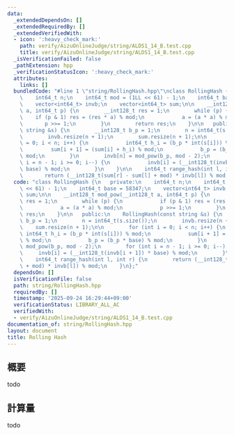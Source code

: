 ```yaml
---
data:
  _extendedDependsOn: []
  _extendedRequiredBy: []
  _extendedVerifiedWith:
  - icon: ':heavy_check_mark:'
    path: verify/AizuOnlineJudge/string/ALDS1_14_B.test.cpp
    title: verify/AizuOnlineJudge/string/ALDS1_14_B.test.cpp
  _isVerificationFailed: false
  _pathExtension: hpp
  _verificationStatusIcon: ':heavy_check_mark:'
  attributes:
    links: []
  bundledCode: "#line 1 \"string/RollingHash.hpp\"\nclass RollingHash {\n   private:\n\
    \    int64_t n;\n    int64_t mod = (1LL << 61) - 1;\n    int64_t base = 58347;\n\
    \    vector<int64_t> invb;\n    vector<int64_t> sum;\n\n    __int128_t mod_pow(__int128_t\
    \ a, int64_t p) {\n        __int128_t res = 1;\n        while (p) {\n        \
    \    if (p & 1) res = (res * a) % mod;\n            a = (a * a) % mod;\n     \
    \       p >>= 1;\n        }\n        return res;\n    }\n\n   public:\n    RollingHash(const\
    \ string &s) {\n        __int128_t b_p = 1;\n        n = int64_t(s.size());\n\
    \        invb.resize(n + 1);\n        sum.resize(n + 1);\n\n        for (int i\
    \ = 0; i < n; i++) {\n            int64_t h_i = (b_p * int(s[i])) % mod;\n   \
    \         sum[i + 1] = (sum[i] + h_i) % mod;\n            b_p = (b_p * base) %\
    \ mod;\n        }\n        invb[n] = mod_pow(b_p, mod - 2);\n        for (int\
    \ i = n - 1; i >= 0; i--) {\n            invb[i] = (__int128_t(invb[i + 1]) *\
    \ base) % mod;\n        }\n    }\n\n    int64_t range_hash(int l, int r) {\n \
    \       return (__int128_t(sum[r] - sum[l] + mod) * invb[l]) % mod;\n    }\n};\n"
  code: "class RollingHash {\n   private:\n    int64_t n;\n    int64_t mod = (1LL\
    \ << 61) - 1;\n    int64_t base = 58347;\n    vector<int64_t> invb;\n    vector<int64_t>\
    \ sum;\n\n    __int128_t mod_pow(__int128_t a, int64_t p) {\n        __int128_t\
    \ res = 1;\n        while (p) {\n            if (p & 1) res = (res * a) % mod;\n\
    \            a = (a * a) % mod;\n            p >>= 1;\n        }\n        return\
    \ res;\n    }\n\n   public:\n    RollingHash(const string &s) {\n        __int128_t\
    \ b_p = 1;\n        n = int64_t(s.size());\n        invb.resize(n + 1);\n    \
    \    sum.resize(n + 1);\n\n        for (int i = 0; i < n; i++) {\n           \
    \ int64_t h_i = (b_p * int(s[i])) % mod;\n            sum[i + 1] = (sum[i] + h_i)\
    \ % mod;\n            b_p = (b_p * base) % mod;\n        }\n        invb[n] =\
    \ mod_pow(b_p, mod - 2);\n        for (int i = n - 1; i >= 0; i--) {\n       \
    \     invb[i] = (__int128_t(invb[i + 1]) * base) % mod;\n        }\n    }\n\n\
    \    int64_t range_hash(int l, int r) {\n        return (__int128_t(sum[r] - sum[l]\
    \ + mod) * invb[l]) % mod;\n    }\n};"
  dependsOn: []
  isVerificationFile: false
  path: string/RollingHash.hpp
  requiredBy: []
  timestamp: '2025-09-24 16:29:44+09:00'
  verificationStatus: LIBRARY_ALL_AC
  verifiedWith:
  - verify/AizuOnlineJudge/string/ALDS1_14_B.test.cpp
documentation_of: string/RollingHash.hpp
layout: document
title: Rolling Hash
---
```


## 概要

todo

## 計算量
todo